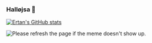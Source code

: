### Halløjsa 👋

[![Ertan's GitHub stats](https://github-readme-stats.vercel.app/api?username=ErtanEnsar&count_private=true&theme=highcontrast)](https://github.com/ErtanEnsar/github-readme-stats)

<img src='https://random-memer.herokuapp.com/' title="Meme" alt="Please refresh the page if the meme doesn't show up.">
